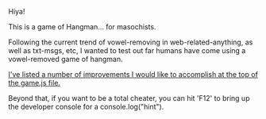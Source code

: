 Hiya!

This is a game of Hangman... for masochists.  

Following the current trend of vowel-removing in web-related-anything, as well as txt-msgs, etc, I wanted to test out far humans have come using a vowel-removed game of hangman.

[I've listed a number of improvements I would like to accomplish at the top of the game.js file.](assets/game.js) 

Beyond that, if you want to be a total cheater, you can hit 'F12' to bring up the developer console for a console.log("hint").  